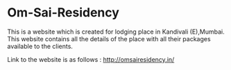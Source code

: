 # Om-Sai-Residency
This is a website which is created for lodging place in Kandivali (E),Mumbai. This website contains all the details of the place with all their packages available to the clients.

Link to the website is as follows :
http://omsairesidency.in/
